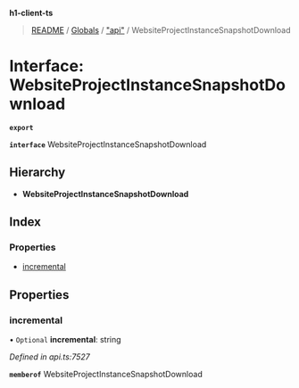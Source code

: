 **h1-client-ts**

> [README](../README.md) / [Globals](../globals.md) / ["api"](../modules/_api_.md) / WebsiteProjectInstanceSnapshotDownload

# Interface: WebsiteProjectInstanceSnapshotDownload

**`export`** 

**`interface`** WebsiteProjectInstanceSnapshotDownload

## Hierarchy

* **WebsiteProjectInstanceSnapshotDownload**

## Index

### Properties

* [incremental](_api_.websiteprojectinstancesnapshotdownload.md#incremental)

## Properties

### incremental

• `Optional` **incremental**: string

*Defined in api.ts:7527*

**`memberof`** WebsiteProjectInstanceSnapshotDownload
